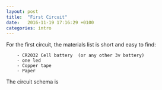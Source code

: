 ```yaml
---
layout: post
title:  "First Circuit"
date:   2016-11-19 17:16:29 +0100
categories: intro 
---
```

For the first circuit, the materials list is short and easy to find:

        - CR2032 Cell battery  (or any other 3v battery)
        - one led 
        - Copper tape 
        - Paper

The circuit schema is
